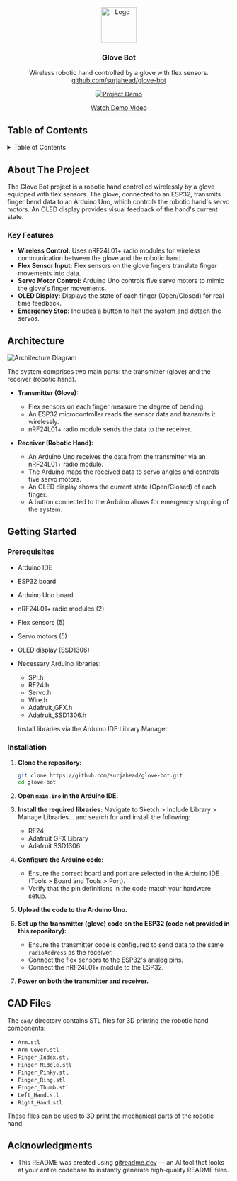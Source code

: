<div align="center">
  <!-- REMOVE THIS IF YOU DON'T HAVE A LOGO -->
    <img src="https://github.com/user-attachments/assets/0ae1b6d5-1a62-4b41-b2c7-c595a0460497" alt="Logo" width="80" height="80">

<h3 align="center">Glove Bot</h3>

  <p align="center">
    Wireless robotic hand controlled by a glove with flex sensors.
    <br />
     <a href="https://github.com/surjahead/glove-bot">github.com/surjahead/glove-bot</a>
  </p>
</div>

<!-- REMOVE THIS IF YOU DON'T HAVE A DEMO -->
<!-- TIP: You can alternatively directly upload a video up to 100MB by dropping it in while editing the README on GitHub. This displays a video player directly on GitHub instead of making it so that you have to click an image/link -->
<div align="center">
  <a href="https://example.com">
    <img src="https://github.com/user-attachments/assets/f45c9ee9-ad2f-40f4-bb60-e9bbd1472c45" alt="Project Demo">
    <p>Watch Demo Video</p>
  </a>
</div>

## Table of Contents

<details>
  <summary>Table of Contents</summary>
  <ol>
    <li>
      <a href="#about-the-project">About The Project</a>
      <ul>
        <li><a href="#key-features">Key Features</a></li>
      </ul>
    </li>
    <li><a href="#architecture">Architecture</a></li>
    <li>
      <a href="#getting-started">Getting Started</a>
      <ul>
        <li><a href="#prerequisites">Prerequisites</a></li>
        <li><a href="#installation">Installation</a></li>
      </ul>
    </li>
    <li><a href="#cad-files">CAD Files</a></li>
    <li><a href="#acknowledgments">Acknowledgments</a></li>
  </ol>
</details>

## About The Project

The Glove Bot project is a robotic hand controlled wirelessly by a glove equipped with flex sensors. The glove, connected to an ESP32, transmits finger bend data to an Arduino Uno, which controls the robotic hand's servo motors. An OLED display provides visual feedback of the hand's current state.

### Key Features

- **Wireless Control:** Uses nRF24L01+ radio modules for wireless communication between the glove and the robotic hand.
- **Flex Sensor Input:** Flex sensors on the glove fingers translate finger movements into data.
- **Servo Motor Control:** Arduino Uno controls five servo motors to mimic the glove's finger movements.
- **OLED Display:** Displays the state of each finger (Open/Closed) for real-time feedback.
- **Emergency Stop:** Includes a button to halt the system and detach the servos.
## Architecture

![Architecture Diagram](https://github.com/user-attachments/assets/721b7fb3-e480-4809-9023-fd48b82b1f8c)

The system comprises two main parts: the transmitter (glove) and the receiver (robotic hand).

- **Transmitter (Glove):**
  - Flex sensors on each finger measure the degree of bending.
  - An ESP32 microcontroller reads the sensor data and transmits it wirelessly.
  - nRF24L01+ radio module sends the data to the receiver.

- **Receiver (Robotic Hand):**
  - An Arduino Uno receives the data from the transmitter via an nRF24L01+ radio module.
  - The Arduino maps the received data to servo angles and controls five servo motors.
  - An OLED display shows the current state (Open/Closed) of each finger.
  - A button connected to the Arduino allows for emergency stopping of the system.

## Getting Started

### Prerequisites

- Arduino IDE
- ESP32 board
- Arduino Uno board
- nRF24L01+ radio modules (2)
- Flex sensors (5)
- Servo motors (5)
- OLED display (SSD1306)
- Necessary Arduino libraries:
  - SPI.h
  - RF24.h
  - Servo.h
  - Wire.h
  - Adafruit_GFX.h
  - Adafruit_SSD1306.h

  Install libraries via the Arduino IDE Library Manager.

### Installation

1.  **Clone the repository:**
    ```sh
    git clone https://github.com/surjahead/glove-bot.git
    cd glove-bot
    ```

2.  **Open `main.ino` in the Arduino IDE.**

3.  **Install the required libraries:**
    Navigate to Sketch > Include Library > Manage Libraries... and search for and install the following:
    - RF24
    - Adafruit GFX Library
    - Adafruit SSD1306

4.  **Configure the Arduino code:**
    - Ensure the correct board and port are selected in the Arduino IDE (Tools > Board and Tools > Port).
    - Verify that the pin definitions in the code match your hardware setup.

5.  **Upload the code to the Arduino Uno.**

6.  **Set up the transmitter (glove) code on the ESP32 (code not provided in this repository):**
    - Ensure the transmitter code is configured to send data to the same `radioAddress` as the receiver.
    - Connect the flex sensors to the ESP32's analog pins.
    - Connect the nRF24L01+ module to the ESP32.

7.  **Power on both the transmitter and receiver.**

## CAD Files

The `cad/` directory contains STL files for 3D printing the robotic hand components:

-   `Arm.stl`
-   `Arm_Cover.stl`
-   `Finger_Index.stl`
-   `Finger_Middle.stl`
-   `Finger_Pinky.stl`
-   `Finger_Ring.stl`
-   `Finger_Thumb.stl`
-   `Left_Hand.stl`
-   `Right_Hand.stl`

These files can be used to 3D print the mechanical parts of the robotic hand.

## Acknowledgments

- This README was created using [gitreadme.dev](https://gitreadme.dev) — an AI tool that looks at your entire codebase to instantly generate high-quality README files.
